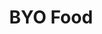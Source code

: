 ---
layout: service
title: BYO Food
icon: img/white-food-256.png
desc: We will not provide food during the day.  We ask that you do bring your own food and drink (including water).  In case of emergencies, we do stock additional water on board.
---